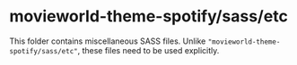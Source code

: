 # movieworld-theme-spotify/sass/etc

This folder contains miscellaneous SASS files. Unlike `"movieworld-theme-spotify/sass/etc"`, these files
need to be used explicitly.

